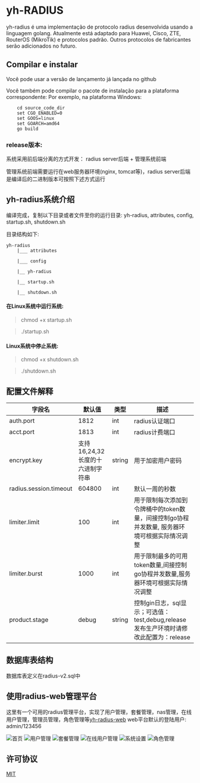 # yh-RADIUS
yh-radius é uma implementação de protocolo radius desenvolvida usando a linguagem golang. Atualmente está adaptado para Huawei, Cisco, ZTE, RouterOS (MikroTik) e protocolos padrão. Outros protocolos de fabricantes serão adicionados no futuro.

## Compilar e instalar

Você pode usar a versão de lançamento já lançada no github

Você também pode compilar o pacote de instalação para a plataforma correspondente: Por exemplo, na plataforma Windows:
```  
    cd source_code_dir
    set CGO_ENABLED=0
    set GOOS=linux
    set GOARCH=amd64 
    go build
```

### release版本:

系统采用前后端分离的方式开发： radius server后端 + 管理系统前端

管理系统前端需要运行在web服务器环境(nginx, tomcat等)，radius server后端是编译后的二进制版本可按照下述方式运行

## yh-radius系统介绍

编译完成，复制以下目录或者文件至你的运行目录: yh-radius, attributes, config, startup.sh, shutdown.sh

目录结构如下:
 
    yh-radius
        |___ attributes
  
        |___ config
  
        |__ yh-radius
    
        |__ startup.sh
    
        |__ shutdown.sh

#### 在Linux系统中运行系统: 

> chmod +x startup.sh

> ./startup.sh

#### Linux系统中停止系统:

> chmod +x shutdown.sh

> ./shutdown.sh

## 配置文件解释

| 字段名 | 默认值 | 类型 | 描述 |
| ------| ------ | ------ | ----- |
| auth.port | 1812 | int |  radius认证端口  |
| acct.port | 1813 | int |  radius计费端口  |
| encrypt.key | 支持16,24,32长度的十六进制字符串 | string |  用于加密用户密码  |
| radius.session.timeout | 604800 | int | 默认一周的秒数  |
| limiter.limit | 100 | int | 用于限制每次添加到令牌桶中的token数量，间接控制go协程并发数量, 服务器环境可根据实际情况调整 |
| limiter.burst | 1000 | int | 用于限制最多的可用token数量,间接控制go协程并发数量,服务器环境可根据实际情况调整  |
| product.stage | debug | string | 控制gin日志，sql显示；可选值：test,debug,release 发布生产环境时请修改此配置为：release  |

## 数据库表结构
数据库表定义在radius-v2.sql中

## 使用radius-web管理平台
这里有一个可用的radius管理平台，实现了用户管理，套餐管理，nas管理，在线用户管理，管理员管理，角色管理等[yh-radius-web](https://github.com/cometowell/radius-web.git)
web平台默认的登陆用户: admin/123456

![首页](https://github.com/cometowell/yh-radius/raw/master/document/index.png)
![用户管理](https://github.com/cometowell/yh-radius/raw/master/document/user.png)
![套餐管理](https://github.com/cometowell/yh-radius/raw/master/document/product.png)
![在线用户管理](https://github.com/cometowell/yh-radius/raw/master/document/online.png)
![系统设置](https://github.com/cometowell/yh-radius/raw/master/document/system.png)
![角色管理](https://github.com/cometowell/yh-radius/raw/master/document/role.png)


## 许可协议
[MIT](https://mit-license.org/)
